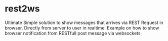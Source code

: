 # rest2ws
Ultimate Simple solution to show messages that arrives via REST Request in browser.
Directly from server to user in realtime.
Example on how to show browser notification from RESTfull post message via websockets
